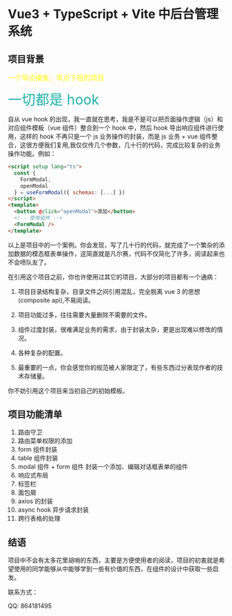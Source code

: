 # Vue3 + TypeScript + Vite 中后台管理系统

## 项目背景

<font color=yellow size=3>一个早点摸鱼、早点下班的项目</font>

<font color=LightSeaGreen size=6>一切都是 hook</font>

自从 vue hook 的出现，我一直就在思考，我是不是可以把页面操作逻辑（js）和对应组件模板（vue 组件）整合到一个 hook 中，然后 hook 导出响应组件进行使用，这样的 hook 不再只是一个 js 业务操作的封装，而是 js 业务 + vue 组件整合，这很方便我们复用,我仅仅传几个参数，几十行的代码，完成比较复杂的业务操作功能。例如：

```html
<script setup lang="ts">
  const {
    FormModal,
    openModal
  } = useFormModal({ schemas: [...] })
</script>
<template>
  <button @click="openModal">添加</button>
  <!-- 使用组件 -->
  <FormModal />
</template>
```

以上是项目中的一个案例。你会发现，写了几十行的代码，就完成了一个繁杂的添加数据的模态框表单操作，这简直就是凡尔赛，代码不仅简化了许多，阅读起来也不会喷队友了。

在引用这个项目之前，你也许使用过其它的项目，大部分的项目都有一个通病：

1. 项目目录结构复杂，目录文件之间引用混乱，完全脱离 vue 3 的思想(composite api),不易阅读。

2. 项目功能过多，往往需要大量删除不需要的文件。
3. 组件过度封装，很难满足业务的需求，由于封装太杂，更是出现难以修改的情况。
4. 各种复杂的配置。
5. 最重要的一点，你会感觉你的规范被人家限定了，有些东西过分表现作者的技术存储量。

你不妨引用这个项目来当初自己的初始模板。

## 项目功能清单

1. 路由守卫
2. 路由菜单权限的添加
3. form 组件封装
4. table 组件封装
5. modal 组件 + form 组件 封装一个添加、编辑对话框表单的组件
6. 响应式布局
7. 标签栏
8. 面包屑
9. axios 的封装
10. async hook 异步请求封装
11. 跨行表格的处理

## 结语

项目中不会有太多花里胡哨的东西，主要是方便使用者的阅读，项目的初衷就是希望使用的同学能够从中能够学到一些有价值的东西，在组件的设计中获取一些启发。

联系方式：

QQ: 864181495
